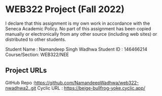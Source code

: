 # WEB322 Project (Fall 2022)

I declare that this assignment is my own work in accordance with the Seneca Academic Policy.
No part of this assignment has been copied manually or electronically from any other source
(including web sites) or distributed to other students.

Student Name  : Namandeep Singh Wadhwa
Student ID    : 146466214
Course/Section: WEB322/NEE

## Project URLs
GitHub Repo   :https://github.com/NamandeepWadhwa/web322-nwadhwa2..git
Cyclic URL    : https://beige-bullfrog-yoke.cyclic.app/